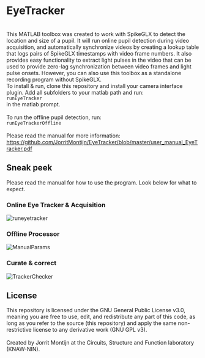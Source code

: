 # EyeTracker
\
This MATLAB toolbox was created to work with SpikeGLX to detect the location and size of a pupil. It will run online pupil detection during video acquisition, and automatically synchronize videos by creating a lookup table that logs pairs of SpikeGLX timestamps with video frame numbers. It also provides easy functionality to extract light pulses in the video that can be used to provide zero-lag synchronization between video frames and light pulse onsets. However, you can also use this toolbox as a standalone recording program without SpikeGLX.
\
To install & run, clone this repository and install your camera interface plugin. Add all subfolders to your matlab path and run:\
`runEyeTracker`\
in the matlab prompt.\
\
To run the offline pupil detection, run:\
`runEyeTrackerOffline`\
\
Please read the manual for more information: https://github.com/JorritMontijn/EyeTracker/blob/master/user_manual_EyeTracker.pdf

## Sneak peek
Please read the manual for how to use the program. Look below for what to expect.

### Online Eye Tracker & Acquisition
![runeyetracker](https://user-images.githubusercontent.com/15422591/200864719-8d84b70c-d05e-4845-bc62-85f4b2909a76.jpg)

### Offline Processor
![ManualParams](https://user-images.githubusercontent.com/15422591/200864986-30fc6be9-8bf6-4615-a743-51bafe3a0d3e.png)

### Curate & correct
![TrackerChecker](https://user-images.githubusercontent.com/15422591/200865286-64cdf7f2-2ca4-4b30-8dfc-ef9eb54ab6a7.png)

## License
This repository is licensed under the GNU General Public License v3.0, meaning you are free to use, edit, and redistribute any part of this code, as long as you refer to the source (this repository) and apply the same non-restrictive license to any derivative work (GNU GPL v3).\
\
Created by Jorrit Montijn at the Circuits, Structure and Function laboratory (KNAW-NIN).
